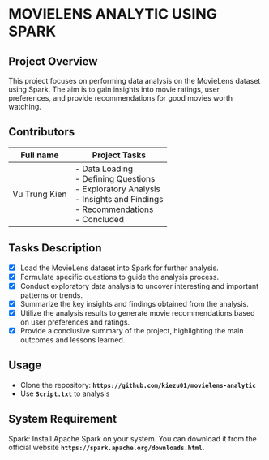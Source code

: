 # MOVIELENS ANALYTIC USING SPARK 

## Project Overview
This project focuses on performing data analysis on the MovieLens dataset using Spark. The aim is to gain insights into movie ratings, user preferences, and provide recommendations for good movies worth watching.

## Contributors
|Full name |Project Tasks|
|---|---|
|Vu Trung Kien| - Data Loading <br> - Defining Questions <br> - Exploratory Analysis <br> - Insights and Findings <br> - Recommendations <br> - Concluded|

## Tasks Description
- [x] Load the MovieLens dataset into Spark for further analysis. 
- [x] Formulate specific questions to guide the analysis process. 
- [x] Conduct exploratory data analysis to uncover interesting and important patterns or trends.
- [x] Summarize the key insights and findings obtained from the analysis. 
- [x] Utilize the analysis results to generate movie recommendations based on user preferences and ratings. 
- [x] Provide a conclusive summary of the project, highlighting the main outcomes and lessons learned.
 
## Usage
- Clone the repository: **`https://github.com/kiezu01/movielens-analytic`**
- Use **`Script.txt`** to analysis

## System Requirement
Spark: Install Apache Spark on your system. You can download it from the official website **`https://spark.apache.org/downloads.html`**.